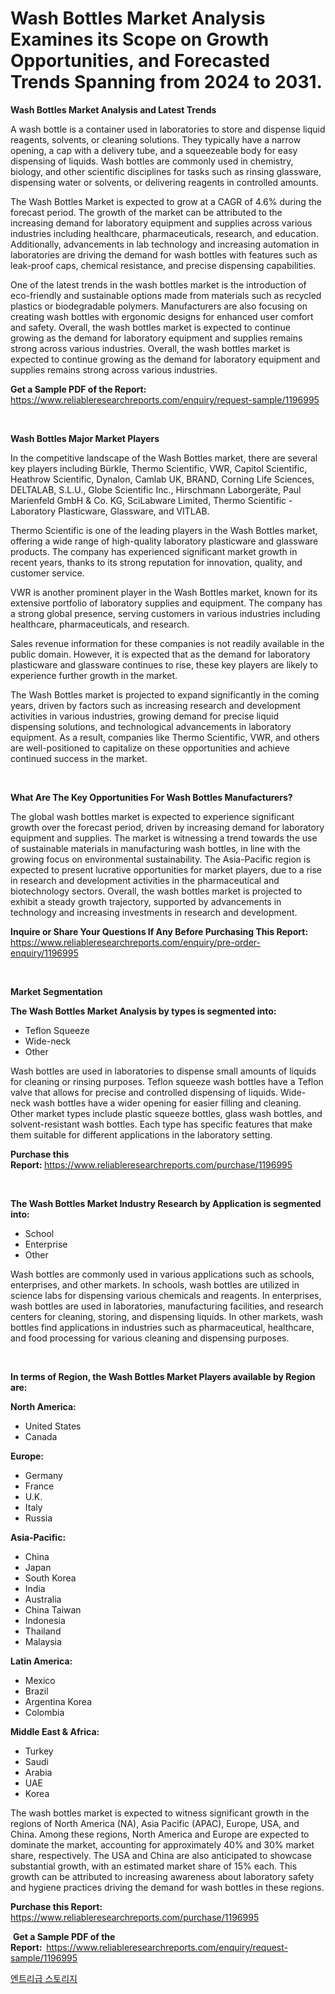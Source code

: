 <p><h1>Wash Bottles Market Analysis Examines its Scope on Growth Opportunities, and Forecasted Trends Spanning from 2024 to 2031.</h1></p><p><strong>Wash Bottles Market Analysis and Latest Trends</strong></p>
<p><p>A wash bottle is a container used in laboratories to store and dispense liquid reagents, solvents, or cleaning solutions. They typically have a narrow opening, a cap with a delivery tube, and a squeezeable body for easy dispensing of liquids. Wash bottles are commonly used in chemistry, biology, and other scientific disciplines for tasks such as rinsing glassware, dispensing water or solvents, or delivering reagents in controlled amounts.</p><p>The Wash Bottles Market is expected to grow at a CAGR of 4.6% during the forecast period. The growth of the market can be attributed to the increasing demand for laboratory equipment and supplies across various industries including healthcare, pharmaceuticals, research, and education. Additionally, advancements in lab technology and increasing automation in laboratories are driving the demand for wash bottles with features such as leak-proof caps, chemical resistance, and precise dispensing capabilities.</p><p>One of the latest trends in the wash bottles market is the introduction of eco-friendly and sustainable options made from materials such as recycled plastics or biodegradable polymers. Manufacturers are also focusing on creating wash bottles with ergonomic designs for enhanced user comfort and safety. Overall, the wash bottles market is expected to continue growing as the demand for laboratory equipment and supplies remains strong across various industries.  Overall, the wash bottles market is expected to continue growing as the demand for laboratory equipment and supplies remains strong across various industries.</p></p>
<p><strong>Get a Sample PDF of the Report:&nbsp;</strong> <a href="https://www.reliableresearchreports.com/enquiry/request-sample/1196995">https://www.reliableresearchreports.com/enquiry/request-sample/1196995</a></p>
<p>&nbsp;</p>
<p><strong>Wash Bottles Major Market Players</strong></p>
<p><p>In the competitive landscape of the Wash Bottles market, there are several key players including Bürkle, Thermo Scientific, VWR, Capitol Scientific, Heathrow Scientific, Dynalon, Camlab UK, BRAND, Corning Life Sciences, DELTALAB, S.L.U., Globe Scientific Inc., Hirschmann Laborgeräte, Paul Marienfeld GmbH & Co. KG, SciLabware Limited, Thermo Scientific - Laboratory Plasticware, Glassware, and VITLAB.</p><p>Thermo Scientific is one of the leading players in the Wash Bottles market, offering a wide range of high-quality laboratory plasticware and glassware products. The company has experienced significant market growth in recent years, thanks to its strong reputation for innovation, quality, and customer service.</p><p>VWR is another prominent player in the Wash Bottles market, known for its extensive portfolio of laboratory supplies and equipment. The company has a strong global presence, serving customers in various industries including healthcare, pharmaceuticals, and research.</p><p>Sales revenue information for these companies is not readily available in the public domain. However, it is expected that as the demand for laboratory plasticware and glassware continues to rise, these key players are likely to experience further growth in the market.</p><p>The Wash Bottles market is projected to expand significantly in the coming years, driven by factors such as increasing research and development activities in various industries, growing demand for precise liquid dispensing solutions, and technological advancements in laboratory equipment. As a result, companies like Thermo Scientific, VWR, and others are well-positioned to capitalize on these opportunities and achieve continued success in the market.</p></p>
<p>&nbsp;</p>
<p><strong>What Are The Key Opportunities For Wash Bottles Manufacturers?</strong></p>
<p><p>The global wash bottles market is expected to experience significant growth over the forecast period, driven by increasing demand for laboratory equipment and supplies. The market is witnessing a trend towards the use of sustainable materials in manufacturing wash bottles, in line with the growing focus on environmental sustainability. The Asia-Pacific region is expected to present lucrative opportunities for market players, due to a rise in research and development activities in the pharmaceutical and biotechnology sectors. Overall, the wash bottles market is projected to exhibit a steady growth trajectory, supported by advancements in technology and increasing investments in research and development.</p></p>
<p><strong>Inquire or Share Your Questions If Any Before Purchasing This Report:</strong> <a href="https://www.reliableresearchreports.com/enquiry/pre-order-enquiry/1196995">https://www.reliableresearchreports.com/enquiry/pre-order-enquiry/1196995</a></p>
<p>&nbsp;</p>
<p><strong>Market Segmentation</strong></p>
<p><strong>The Wash Bottles Market Analysis by types is segmented into:</strong></p>
<p><ul><li>Teflon Squeeze</li><li>Wide-neck</li><li>Other</li></ul></p>
<p><p>Wash bottles are used in laboratories to dispense small amounts of liquids for cleaning or rinsing purposes. Teflon squeeze wash bottles have a Teflon valve that allows for precise and controlled dispensing of liquids. Wide-neck wash bottles have a wider opening for easier filling and cleaning. Other market types include plastic squeeze bottles, glass wash bottles, and solvent-resistant wash bottles. Each type has specific features that make them suitable for different applications in the laboratory setting.</p></p>
<p><strong>Purchase this Report:&nbsp;</strong><a href="https://www.reliableresearchreports.com/purchase/1196995">https://www.reliableresearchreports.com/purchase/1196995</a></p>
<p>&nbsp;</p>
<p><strong>The Wash Bottles Market Industry Research by Application is segmented into:</strong></p>
<p><ul><li>School</li><li>Enterprise</li><li>Other</li></ul></p>
<p><p>Wash bottles are commonly used in various applications such as schools, enterprises, and other markets. In schools, wash bottles are utilized in science labs for dispensing various chemicals and reagents. In enterprises, wash bottles are used in laboratories, manufacturing facilities, and research centers for cleaning, storing, and dispensing liquids. In other markets, wash bottles find applications in industries such as pharmaceutical, healthcare, and food processing for various cleaning and dispensing purposes.</p></p>
<p>&nbsp;</p>
<p><strong>In terms of Region, the Wash Bottles Market Players available by Region are:</strong></p>
<p>
    <p> <strong> North America: </strong>
        <ul>
            <li>United States</li>
            <li>Canada</li>
        </ul>
        </p> 
    <p> <strong> Europe: </strong>
        <ul>
            <li>Germany</li>
            <li>France</li>
            <li>U.K.</li>
            <li>Italy</li>
            <li>Russia</li>
        </ul>
        </p> 
    <p> <strong> Asia-Pacific: </strong>
        <ul>
            <li>China</li>
            <li>Japan</li>
            <li>South Korea</li>
            <li>India</li>
            <li>Australia</li>
            <li>China Taiwan</li>
            <li>Indonesia</li>
            <li>Thailand</li>
            <li>Malaysia</li>
        </ul>
        </p> 
    <p> <strong> Latin America: </strong>
        <ul>
            <li>Mexico</li>
            <li>Brazil</li>
            <li>Argentina Korea</li>
            <li>Colombia</li>
        </ul>
        </p> 
    <p> <strong> Middle East & Africa: </strong>
        <ul>
            <li>Turkey</li>
            <li>Saudi</li>
            <li>Arabia</li>
            <li>UAE</li>
            <li>Korea</li>
        </ul>
    </p>
    </p>
<p><p>The wash bottles market is expected to witness significant growth in the regions of North America (NA), Asia Pacific (APAC), Europe, USA, and China. Among these regions, North America and Europe are expected to dominate the market, accounting for approximately 40% and 30% market share, respectively. The USA and China are also anticipated to showcase substantial growth, with an estimated market share of 15% each. This growth can be attributed to increasing awareness about laboratory safety and hygiene practices driving the demand for wash bottles in these regions.</p></p>
<p><strong>Purchase this Report: </strong><a href="https://www.reliableresearchreports.com/purchase/1196995">https://www.reliableresearchreports.com/purchase/1196995</a></p>
<p>&nbsp;<strong>Get a Sample PDF of the Report:&nbsp;&nbsp;</strong><a href="https://www.reliableresearchreports.com/enquiry/request-sample/1196995">https://www.reliableresearchreports.com/enquiry/request-sample/1196995</a></p>
<p><strong></strong></p>
<p><p><a href="https://medium.com/@duculucescu2022/%EC%9E%85%EB%AC%B8-%EB%A0%88%EB%B2%A8-%EC%A0%80%EC%9E%A5-%EC%8B%9C%EC%9E%A5-%EB%B3%B4%EA%B3%A0%EC%84%9C%EB%8A%94%EC%9D%B4-%EC%8B%9C%EC%9E%A5%EC%9D%98-%EC%B5%9C%EC%8B%A0-%ED%8A%B8%EB%A0%8C%EB%93%9C-%EB%B0%8F-%EC%84%B1%EC%9E%A5-%EA%B8%B0%ED%9A%8C%EB%A5%BC-%EB%B0%9D%ED%98%80%EC%A4%8D%EB%8B%88%EB%8B%A4-ae0f18f78ae6">엔트리급 스토리지</a></p></p>